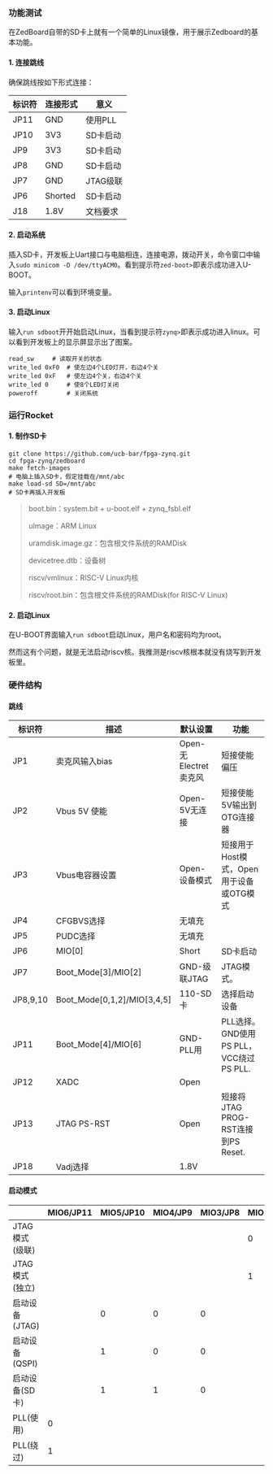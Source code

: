 ### 功能测试

在ZedBoard自带的SD卡上就有一个简单的Linux镜像，用于展示Zedboard的基本功能。

#### 1. 连接跳线

确保跳线按如下形式连接：

| 标识符 | 连接形式 | 意义     |
| ------ | -------- | -------- |
| JP11   | GND      | 使用PLL  |
| JP10   | 3V3      | SD卡启动 |
| JP9    | 3V3      | SD卡启动 |
| JP8    | GND      | SD卡启动 |
| JP7    | GND      | JTAG级联 |
| JP6    | Shorted  | SD卡启动 |
| J18    | 1.8V     | 文档要求 |

#### 2. 启动系统

插入SD卡，开发板上Uart接口与电脑相连，连接电源，拨动开关，命令窗口中输入`sudo minicom -D /dev/ttyACM0`。看到提示符`zed-boot>`即表示成功进入U-BOOT。

输入`printenv`可以看到环境变量。

#### 3. 启动Linux

输入`run sdboot`开开始启动Linux，当看到提示符`zynq>`即表示成功进入linux。可以看到开发板上的显示屏显示出了图案。

```
read_sw		# 读取开关的状态
write_led 0xF0	# 使左边4个LED灯开，右边4个关
write_led 0xF	# 使左边4个关，右边4个关
write_led 0		# 使8个LED灯关闭
poweroff		# 关闭系统
```

### 运行Rocket

#### 1. 制作SD卡

```
git clone https://github.com/ucb-bar/fpga-zynq.git
cd fpga-zynq/zedboard
make fetch-images
# 电脑上插入SD卡，假定挂载在/mnt/abc
make load-sd SD=/mnt/abc
# SD卡再插入开发板
```

> boot.bin：system.bit + u-boot.elf + zynq_fsbl.elf
>
> uImage：ARM Linux
>
> uramdisk.image.gz：包含根文件系统的RAMDisk
>
> devicetree.dtb：设备树
>
> riscv/vmlinux：RISC-V Linux内核
>
> riscv/root.bin：包含根文件系统的RAMDisk(for RISC-V Linux)

#### 2. 启动Linux

在U-BOOT界面输入`run sdboot`启动Linux，用户名和密码均为root。

然而这有个问题，就是无法启动riscv核。我推测是riscv核根本就没有烧写到开发板里。

### 硬件结构

#### 跳线

| 标识符   | 描述                        | 默认设置              | 功能                                    |
| -------- | --------------------------- | --------------------- | --------------------------------------- |
| JP1      | 卖克风输入bias              | Open-无Electret卖克风 | 短接使能偏压                            |
| JP2      | Vbus 5V 使能                | Open-5V无连接         | 短接使能5V输出到OTG连接器               |
| JP3      | Vbus电容器设置              | Open-设备模式         | 短接用于Host模式，Open用于设备或OTG模式 |
| JP4      | CFGBVS选择                  | 无填充                |                                         |
| JP5      | PUDC选择                    | 无填充                |                                         |
| JP6      | MIO[0]                      | Short                 | SD卡启动                                |
| JP7      | Boot_Mode[3]/MIO[2]         | GND-级联JTAG          | JTAG模式。                              |
| JP8,9,10 | Boot_Mode[0,1,2]/MIO[3,4,5] | 110-SD卡              | 选择启动设备                            |
| JP11     | Boot_Mode[4]/MIO[6]         | GND-PLL用             | PLL选择。GND使用PS PLL，VCC绕过PS PLL.  |
| JP12     | XADC                        | Open                  |                                         |
| JP13     | JTAG PS-RST                 | Open                  | 短接将JTAG PROG-RST连接到PS Reset.      |
| JP18     | Vadj选择                    | 1.8V                  |                                         |

#### 启动模式

|                | MIO6/JP11 | MIO5/JP10 | MIO4/JP9 | MIO3/JP8 | MIO2/JP7 |
| -------------- | --------- | --------- | -------- | -------- | -------- |
| JTAG模式(级联) |           |           |          |          | 0        |
| JTAG模式(独立) |           |           |          |          | 1        |
| 启动设备(JTAG) |           | 0         | 0        | 0        |          |
| 启动设备(QSPI) |           | 1         | 0        | 0        |          |
| 启动设备(SD卡) |           | 1         | 1        | 0        |          |
| PLL(使用)      | 0         |           |          |          |          |
| PLL(绕过)      | 1         |           |          |          |          |


